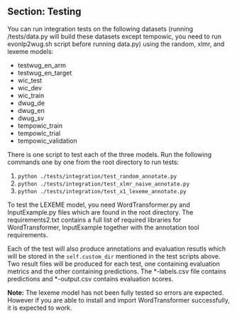 

## Section: Testing

You can run integration tests on the following datasets (running /tests/data.py will build these datasets except tempowic, you need to run evonlp2wug.sh script before running data.py) using the random, xlmr, and lexeme models:

- testwug_en_arm
- testwug_en_target
- wic_test
- wic_dev
- wic_train
- dwug_de
- dwug_en
- dwug_sv
- tempowic_train
- tempowic_trial
- tempowic_validation

There is one script to test each of the three models. Run the following commands one by one from the root directory to run tests:

1. `python ./tests/integration/test_random_annotate.py`
2. `python ./tests/integration/test_xlmr_naive_annotate.py`
3. `python ./tests/integration/test_x1_lexeme_annotate.py`

To test the LEXEME model, you need  WordTransformer.py and InputExample.py files which are found in the root directory. The requirements2.txt contains a full list of required libraries for WordTransformer, InputExample together with the annotation tool requirements.


Each of the test will also produce annotations and evaluation resutls which will be stored in the `self.custom_dir` mentioned in the test scripts above. Two result files will be produced for each test, one containing evaluation metrics and the other containing predictions. The *-labels.csv file contains predictions and *-output.csv contains evaluation scores.


**Note:** The lexeme model has not been fully tested so errors are expected. However if you are able to install and import WordTransformer successfully, it is expected to work.
